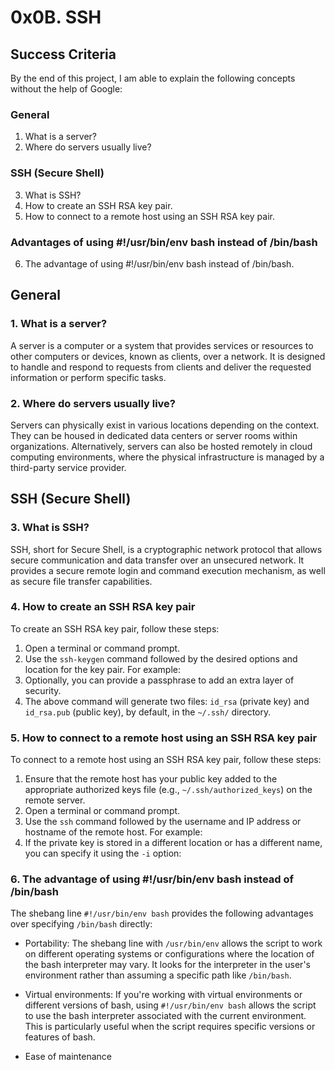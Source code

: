 # 0x0B. SSH

## Success Criteria

By the end of this project, I am able to explain the following concepts without the help of Google:

### General

1. What is a server?
2. Where do servers usually live?

### SSH (Secure Shell)

3. What is SSH?
4. How to create an SSH RSA key pair.
5. How to connect to a remote host using an SSH RSA key pair.

### Advantages of using #!/usr/bin/env bash instead of /bin/bash

6. The advantage of using #!/usr/bin/env bash instead of /bin/bash.

## General

### 1. What is a server?

A server is a computer or a system that provides services or resources to other computers or devices, known as clients, over a network. It is designed to handle and respond to requests from clients and deliver the requested information or perform specific tasks.

### 2. Where do servers usually live?

Servers can physically exist in various locations depending on the context. They can be housed in dedicated data centers or server rooms within organizations. Alternatively, servers can also be hosted remotely in cloud computing environments, where the physical infrastructure is managed by a third-party service provider.

## SSH (Secure Shell)

### 3. What is SSH?

SSH, short for Secure Shell, is a cryptographic network protocol that allows secure communication and data transfer over an unsecured network. It provides a secure remote login and command execution mechanism, as well as secure file transfer capabilities.

### 4. How to create an SSH RSA key pair

To create an SSH RSA key pair, follow these steps:

1. Open a terminal or command prompt.
2. Use the `ssh-keygen` command followed by the desired options and location for the key pair. For example:
3. Optionally, you can provide a passphrase to add an extra layer of security.
4. The above command will generate two files: `id_rsa` (private key) and `id_rsa.pub` (public key), by default, in the `~/.ssh/` directory.

### 5. How to connect to a remote host using an SSH RSA key pair

To connect to a remote host using an SSH RSA key pair, follow these steps:

1. Ensure that the remote host has your public key added to the appropriate authorized keys file (e.g., `~/.ssh/authorized_keys`) on the remote server.
2. Open a terminal or command prompt.
3. Use the `ssh` command followed by the username and IP address or hostname of the remote host. For example:
4. If the private key is stored in a different location or has a different name, you can specify it using the `-i` option:


### 6. The advantage of using #!/usr/bin/env bash instead of /bin/bash

The shebang line `#!/usr/bin/env bash` provides the following advantages over specifying `/bin/bash` directly:

- Portability: The shebang line with `/usr/bin/env` allows the script to work on different operating systems or configurations where the location of the bash interpreter may vary. It looks for the interpreter in the user's environment rather than assuming a specific path like `/bin/bash`.

- Virtual environments: If you're working with virtual environments or different versions of bash, using `#!/usr/bin/env bash` allows the script to use the bash interpreter associated with the current environment. This is particularly useful when the script requires specific versions or features of bash.

- Ease of maintenance
